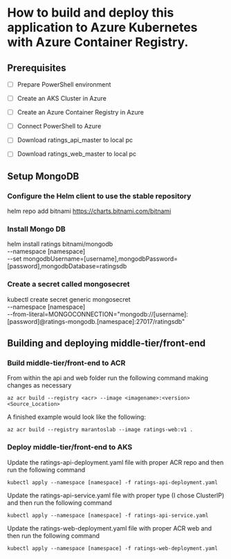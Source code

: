 # How to build and deploy this application to Azure Kubernetes with Azure Container Registry.
## Prerequisites
- [ ] Prepare PowerShell environment
- [ ] Create an AKS Cluster in Azure
- [ ] Create an Azure Container Registry in Azure
- [ ] Connect PowerShell to Azure
- [ ] Download ratings_api_master to local pc
- [ ] Download ratings_web_master to local pc


## Setup MongoDB

### Configure the Helm client to use the stable repository 
helm repo add bitnami https://charts.bitnami.com/bitnami

### Install Mongo DB 
helm install ratings bitnami/mongodb \
    --namespace [namespace] \
    --set mongodbUsername=[username],mongodbPassword=[password],mongodbDatabase=ratingsdb

### Create a secret called mongosecret
kubectl create secret generic mongosecret \
    --namespace [namespace] \
    --from-literal=MONGOCONNECTION="mongodb://[username]:[password]@ratings-mongodb.[namespace]:27017/ratingsdb"

## Building and deploying middle-tier/front-end

### Build middle-tier/front-end to ACR
From within the api and web folder run the following command making changes as necessary

`az acr build --registry <acr> --image <imagename>:<version> <Source_Location>`

A finished example would look like the following:

`az acr build --registry marantoslab --image ratings-web:v1 .`

### Deploy middle-tier/front-end to AKS
Update the ratings-api-deployment.yaml file with proper ACR repo and then run the following command

`kubectl apply --namespace [namespace] -f ratings-api-deployment.yaml`

Update the ratings-api-service.yaml file with proper type (I chose ClusterIP) and then run the following command

`kubectl apply --namespace [namespace] -f ratings-api-service.yaml`

Update the ratings-web-deployment.yaml file with proper ACR web and then run the following command

`kubectl apply --namespace [namespace] -f ratings-web-deployment.yaml`